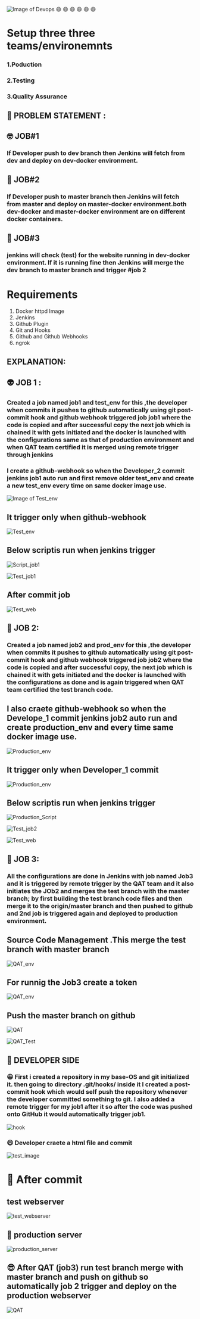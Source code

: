 ![Image of Devops](https://alln-extcloud-storage.cisco.com/ciscoblogs/5d37d7284e6e8.png)
:smile: :smile: :smile: :smile: :smile: :smile:
# Setup three three teams/environemnts
### 1.Poduction
### 2.Testing
### 3.Quality Assurance

 ## :clown_face: PROBLEM STATEMENT :

## :nerd_face: JOB#1

### If Developer push to dev branch then Jenkins will fetch from dev and deploy on dev-docker environment.

## :monocle_face: JOB#2

### If Developer push to master branch then Jenkins will fetch from master and deploy on master-docker environment.both dev-docker and master-docker environment are on different docker containers.

## :robot: JOB#3

### jenkins will check (test) for the website running in dev-docker environment. If it is running fine then Jenkins will merge the dev branch to master branch and trigger #job 2
# Requirements

1. Docker httpd Image
1. Jenkins
1. Github Plugin
1. Git and Hooks
1. Github and Github Webhooks
1. ngrok
## EXPLANATION:

## :alien: JOB 1 :

### Created a job named job1 and test_env for this ,the developer when commits it pushes to github automatically using git post-commit hook and github webhook triggered job job1 where the code is copied and after successful copy the next job which is chained it with gets initiated and the docker is launched with the configurations same as that of production environment and when QAT team certified it is merged using remote trigger through jenkins


### I create a github-webhook so when the Developer_2  commit jenkins job1 auto run and first remove older test_env and create a new test_env every time on same docker image use.

![Image of Test_env](Ss/jobZ1.jpg)

## It trigger only when github-webhook 
![Test_env](Ss/jobI1.jpg)

## Below scriptis run when jenkins trigger
![Script_job1](Ss/job1.jpg)

![Test_job1](Ss/job1_test.jpg)

## After commit job
![Test_web](Ss/test_webserver.jpg)

## 


## :ghost: JOB 2:

### Created a job named job2 and prod_env for this ,the developer when commits it pushes to github automatically using git post-commit hook and github webhook triggered job job2 where the code is copied and after successful copy, the next job which is chained it with gets initiated and the docker is launched with the configurations as done and is again triggered when QAT team certified the test branch code.


## I also craete  github-webhook so when the Develope_1  commit jenkins job2 auto run and create   production_env and  every time same docker image use.
![Production_env](Ss/job2.jpg)

## It trigger only when Developer_1 commit
![Production_env](Ss/jobI2.jpg)

## Below scriptis run when jenkins trigger
![Production_Script](Ss/jobz2.jpg)

![Test_job2](Ss/job2_test.jpg)

![Test_web](Ss/production_webserver.jpg)

## :money_mouth_face: JOB 3:
### All the configurations are done in Jenkins with job named Job3 and it is triggered by remote trigger by the QAT team and it also initiates the JOb2 and merges the test branch with the master branch; by first building the test branch code files and then merge it to the origin/master branch and then pushed to github and 2nd job is triggered again and deployed to production environment.

## Source Code Management .This merge the test branch with master branch
![QAT_env](Ss/jobZ3.jpg)

## For runnig the Job3 create a token
![QAT_env](Ss/jobI3.jpg)

## Push the master branch on github
![QAT](Ss/job3.jpg)

![QAT_Test](Ss/job3_test.jpg)



## :partying_face: DEVELOPER SIDE 

###  :grinning: First i created a repository in my base-OS and git initialized it. then going to directory .git/hooks/ inside it I created a post-commit hook which would self push the repository whenever the developer committed something to git. I also added a remote trigger for my job1 after it so after the code was pushed onto GitHub it would automatically trigger job1.
![hook](Ss/hook.jpg)


### :smile: Developer craete a html file and commit 
![test_image](Ss/test_page.jpg)

# :cowboy_hat_face: After commit 
## test webserver 
![test_webserver](Ss/test_server.jpg)
## :partying_face: production server 
![production_server](Ss/production_server.jpg)

## :sunglasses: After QAT (job3) run test branch merge with master branch and push on github so automatically  job 2 trigger and deploy on the production webserver  
![QAT](Ss/after_QAt_production.jpg)
